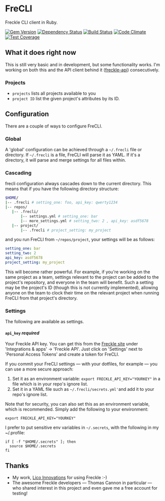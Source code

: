 # FreCLI
Freckle CLI client in Ruby.

[![Gem Version](https://badge.fury.io/rb/frecli.svg)](https://badge.fury.io/rb/frecli)
[![Dependency Status](https://gemnasium.com/shkm/frecli.svg)](https://gemnasium.com/shkm/frecli)
[![Build Status](https://travis-ci.org/shkm/frecli.svg)](https://travis-ci.org/shkm/frecli)
[![Code Climate](https://codeclimate.com/github/shkm/frecli/badges/gpa.svg)](https://codeclimate.com/github/shkm/frecli)
[![Test Coverage](https://codeclimate.com/github/shkm/frecli/badges/coverage.svg)](https://codeclimate.com/github/shkm/frecli/coverage)

## What it does right now

This is still very basic and in development, but some functionality works. I'm working on both this and the API client behind it ([freckle-api](https://github.com/shkm/freckle-api)) consecutively.


### Projects

- `projects` lists all projects available to you
- `project ID` list the given project's attributes by its ID.

## Configuration

There are a couple of ways to configure FreCLI.

### Global

A 'global' configuration can be achieved through a `~/.frecli` file or directory. If `~/.frecli` is a file, FreCLI will parse it as YAML. If it's a directory, it will parse and merge settings for all files within.

### Cascading

frecli configuration always cascades down to the current directory. This means that if you have the following directory structure:

```bash
$HOME/
|-- .frecli # setting_one: foo, api_key: qwerty1234
|-- repos/
   |-- .frecli/
       |-- settings.yml # setting_one: bar
       |-- more_settings.yml # setting_two: 2 , api_key: asdf5678
   |-- project/
       |-- .frecli # project_setting: my_project

```

and you run FreCLI from `~/repos/project`, your settings will be as follows:

```yml
setting_one: bar
setting_two: 2
api_key: asdf5678
project_setting: my_project
```

This will become rather powerful. For example, if you're working on the same project as a team, settings relevant to the project can be added to the project's repository, and everyone in the team will benefit. Such a setting may be the project's ID (though this is not currently implemented), allowing anyone on the team to clock their time on the relevant project when running FreCLI from that project's directory.

### Settings

The following are available as settings.


#### `api_key` *required*
Your Freckle API key. You can get this from the [Freckle site](https://letsfreckle.com) under 'Integrations & apps' -> 'Freckle API'. Just click on 'Settings' next to 'Personal Access Tokens' and create a token for FreCLI.

If you commit your FreCLI settings — with your dotfiles, for example — you can use a more secure approach:

1. Set it as an environment variable: `export FRECKLE_API_KEY="YOURKEY"` in a file which is in your repo's ignore list.
2. Set it in a YAML file such as `~/.frecli/secrets.yml'`and add it to your repo's ignore list.

Note that for security, you can also set this as an environment variable, which is recommended. Simply add the following to your environment:

```
export FRECKLE_API_KEY="YOURKEY"
```

I prefer to put sensitive env variables in `~/.secrets`, with the following in my ~/.profile:
```
if [ -f "$HOME/.secrets" ]; then
  source $HOME/.secrets
fi

```

## Thanks
- My work, [Lico Innovations](http://lico.nl/) for using Freckle :-)
- The awesome Freckle developers — Thomas Cannon in particular — who shared interest in this project and even gave me a free account for testing!
